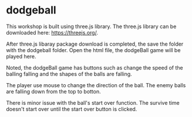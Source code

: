 # dodgeball

This workshop is built using three.js library. The three.js library can be downloaded here: https://threejs.org/.

After three.js libaray package download is completed, the save the folder with the dodgeball folder. Open the html file, the dodgeBall game will be played here.

Noted, the dodgeBall game has buttons such as change the speed of the balling falling and the shapes of the balls are falling. 

The player use mouse to change the direction of the ball. The enemy balls are falling down from the top to botton.

There is minor issue with the ball's start over function. The survive time doesn't start over until the start over button is clicked. 


